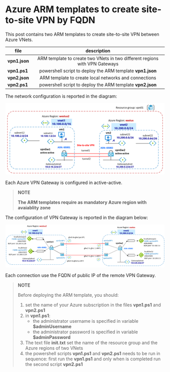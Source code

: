 <properties
pageTitle= 'Azure ARM templates to create site-to-site VPN by FQDN'
description= "Azure ARM templates to create site-to-site VPN by FQDN"
documentationcenter: na
services=""
documentationCenter="na"
authors="fabferri"
manager=""
editor=""/>

<tags
   ms.service="configuration-Example-Azure"
   ms.devlang="na"
   ms.topic="article"
   ms.tgt_pltfrm="na"
   ms.workload="na"
   ms.date="28/01/2021"
   ms.author="fabferri" />

# Azure ARM templates to create site-to-site VPN by FQDN
This post contains two ARM templates to create site-to-site VPN between Azure VNets.

| file              | description                                                                |       
| ----------------- |:--------------------------------------------------------------------------:|
| **vpn1.json**     |ARM template to create two VNets in two different regions with VPN Gateways |
| **vpn1.ps1**      | powershell script to deploy the ARM template **vpn1.json** |
| **vpn2.json**     |ARM template to create local networks and connections       |
| **vpn2.ps1**      | powershell script to deploy the ARM template **vpn2.json** |


The network configuration is reported in the diagram:

[![1]][1]

Each Azure VPN Gateway is configured in active-active.

> **NOTE**
>
> **The ARM templates require as mandatory Azure region with avaiablity zone** 

The configuration of VPN Gateway is reported in the diagram below:

[![2]][2]

Each connection use the FQDN of public IP of the remote VPN Gateway.

> **NOTE**
>
> Before deploying the ARM template, you should:
> 1. set the name of your Azure subscription in the files **vpn1.ps1** and **vpn2.ps1**
> 2. in **vpn1.ps1**:  
>     * the administrator username is specified in variable 
> **$adminUsername** 
>     * the administrator password is specified in variable 
> **$adminPassword**
> 3. The text file **init.txt** set the name of the resource group and the Azure regions of two VNets
> 4. the powershell scripts **vpn1.ps1** and **vpn2.ps1** needs to be run in sequence: first run the **vpn1.ps1** and only when is completed run the second script **vpn2.ps1**



<!--Image References-->

[1]: ./media/network-diagram.png "network diagram1"
[2]: ./media/vpn-config.png "network diagram2"

<!--Link References-->

